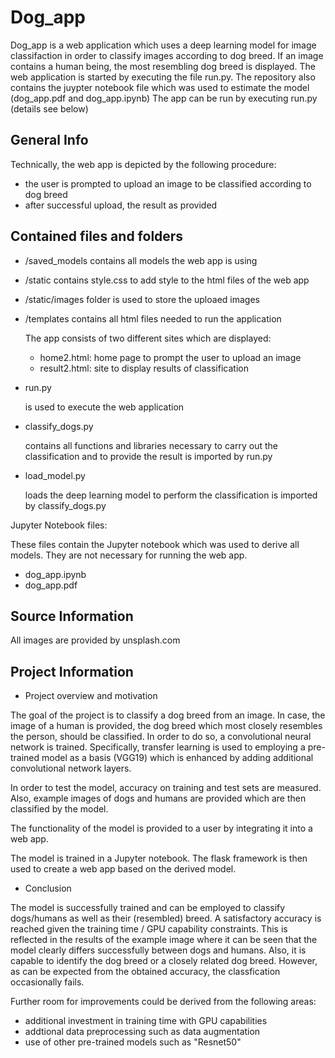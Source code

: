 # Dog_app

Dog_app is a web application which uses a deep learning model for image classifaction in order to classify images according to dog breed. If an image contains a human being, the most resembling dog breed is displayed. The web application is started by executing the file run.py.
The repository also contains the juypter notebook file which was used to estimate the model (dog_app.pdf and dog_app.ipynb)
The app can be run by executing run.py (details see below)


General Info
-------------
Technically, the web app is depicted by the following procedure:
- the user is prompted to upload an image to be classified according to dog breed
- after successful upload, the result as provided


Contained files and folders
----------------------------

- /saved_models
	contains all models the web app is using
- /static
	contains style.css to add style to the html files of the web app
	
- /static/images
	folder is used to store the uploaed images
		
- /templates
	contains all html files needed to run the application
	
	The app consists of two different sites which are displayed: 
	- home2.html: home page to prompt the user to upload an image
	- result2.html: site to display results of classification 
	
- run.py

	is used to execute the web application

- classify_dogs.py

	contains all functions and libraries necessary to carry out the classification and to provide the result
	is imported by run.py

- load_model.py

	loads the deep learning model to perform the classification
	is imported by classify_dogs.py	
	
		
Jupyter Notebook files:

These files contain the Jupyter notebook which was used to derive all models. They are not necessary for running the web app.
- dog_app.ipynb
- dog_app.pdf 


Source Information
------------------
All images are provided by unsplash.com


Project Information
-------------------
- Project overview and motivation

The goal of the project is to classify a dog breed from an image. In case, the image of a human is provided, the dog breed which most closely resembles the person, should be classified.
In order to do so, a convolutional neural network is trained. Specifically, transfer learning is used to employing a pre-trained model as a basis (VGG19) which is enhanced by adding additional convolutional network layers.

In order to test the model, accuracy on training and test sets are measured. Also, example images of dogs and humans are provided which are then classified by the model.

The functionality of the model is provided to a user by integrating it into a web app.

The model is trained in a Jupyter notebook. The flask framework is then used to create a web app based on the derived model.


- Conclusion

The model is successfully trained and can be employed to classify dogs/humans as well as their (resembled) breed.
A satisfactory accuracy is reached given the training time / GPU capability constraints. This is reflected in the results of the example image where it can be seen
that the model clearly differs successfully between dogs and humans. Also, it is capable to identify the dog breed or a closely related dog breed. However, as can be 
expected from the obtained accuracy, the classfication occasionally fails.

Further room for improvements could be derived from the following areas:
- additional investment in training time with GPU capabilities
- addtional data preprocessing such as data augmentation
- use of other pre-trained models such as "Resnet50"

